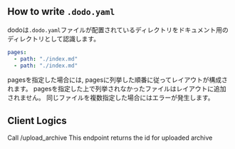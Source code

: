 
## How to write `.dodo.yaml`
dodoは`.dodo.yaml`ファイルが配置されているディレクトリをドキュメント用のディレクトリとして認識します。


```yaml
pages:
  - path: "./index.md"
  - path: "./index.md"
```

pagesを指定した場合には, pagesに列挙した順番に従ってレイアウトが構成されます。
pagesを指定した上で列挙されなかったファイルはレイアウトに追加されません。
同じファイルを複数指定した場合にはエラーが発生します。


## Client Logics
Call /upload_archive
This endpoint returns the id for uploaded archive